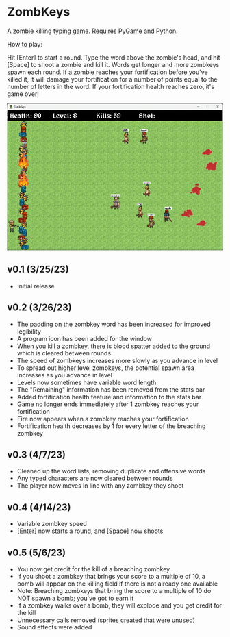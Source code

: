 # ZombKeys
A zombie killing typing game. Requires PyGame and Python.

How to play:

Hit [Enter] to start a round. Type the word above the zombie's head, and hit [Space] to shoot a zombie and kill it. Words get longer and more zombkeys spawn each round. If a zombie reaches your fortification before you've killed it, it will damage your fortification for a number of points equal to the number of letters in the word. If your fortification health reaches zero, it's game over!

![ZombKeys Gameplay Screenshot](/ZombKeys_Gameplay_Screenshot.png?raw=true "ZombKeys Gameplay Screenshot")

## v0.1 (3/25/23)
- Initial release

## v0.2 (3/26/23)
- The padding on the zombkey word has been increased for improved legibility
- A program icon has been added for the window
- When you kill a zombkey, there is blood spatter added to the ground which is cleared between rounds
- The speed of zombkeys increases more slowly as you advance in level
- To spread out higher level zombkeys, the potential spawn area increases as you advance in level
- Levels now sometimes have variable word length
- The "Remaining" information has been removed from the stats bar
- Added fortification health feature and information to the stats bar
- Game no longer ends immediately after 1 zombkey reaches your fortification
- Fire now appears when a zombkey reaches your fortification
- Fortification health decreases by 1 for every letter of the breaching zombkey

## v0.3 (4/7/23)
- Cleaned up the word lists, removing duplicate and offensive words
- Any typed characters are now cleared between rounds
- The player now moves in line with any zombkey they shoot

## v0.4 (4/14/23)
- Variable zombkey speed
- [Enter] now starts a round, and [Space] now shoots

## v0.5 (5/6/23)
- You now get credit for the kill of a breaching zombkey
- If you shoot a zombkey that brings your score to a multiple of 10, a bomb will appear on the killing field if there is not already one available
- Note: Breaching zombkeys that bring the score to a multiple of 10 do NOT spawn a bomb; you've got to earn it
- If a zombkey walks over a bomb, they will explode and you get credit for the kill
- Unnecessary calls removed (sprites created that were unused)
- Sound effects were added
